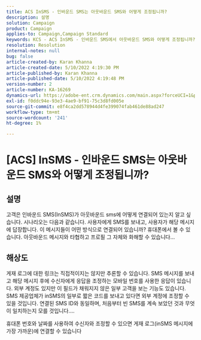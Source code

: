```yaml
---
title: ACS InSMS - 인바운드 SMS는 아웃바운드 SMS와 어떻게 조정됩니까?
description: 설명
solution: Campaign
product: Campaign
applies-to: Campaign,Campaign Standard
keywords: KCS - ACS InSMS - 인바운드 SMS에서 아웃바운드 SMS와 어떻게 조정됩니까?
resolution: Resolution
internal-notes: null
bug: false
article-created-by: Karan Khanna
article-created-date: 5/10/2022 4:19:30 PM
article-published-by: Karan Khanna
article-published-date: 5/10/2022 4:19:48 PM
version-number: 2
article-number: KA-16269
dynamics-url: https://adobe-ent.crm.dynamics.com/main.aspx?forceUCI=1&pagetype=entityrecord&etn=knowledgearticle&id=5aa7ebf4-7cd0-ec11-a7b5-00224809c556
exl-id: f0ddc94e-93e3-4ae9-bf91-75c3d8fd005e
source-git-commit: e8f4ca2dd578944d4fe399074fab461de88ad247
workflow-type: tm+mt
source-wordcount: '241'
ht-degree: 1%

---
```


# [ACS] InSMS - 인바운드 SMS는 아웃바운드 SMS와 어떻게 조정됩니까?

## 설명


고객은 인바운드 SMS(InSMS)가 아웃바운드 sms에 어떻게 연결되어 있는지 알고 싶습니다.
시나리오는 다음과 같습니다. 사용자에게 SMS를 보내고, 사용자가 해당 메시지에 답장합니다.
이 메시지들이 어떤 방식으로 연결되어 있습니까? 휴대폰에서 볼 수 있습니다. 아웃바운드 메시지와 타협하고 프로필 그 자체와 화해할 수 있습니다...


## 해상도


게재 로그에 대한 링크는 직접적이지는 않지만 추론할 수 있습니다. SMS 메시지를 보내고 해당 메시지 후에 수신자에게 응답을 조정하는 모바일 번호를 사용한 응답이 있습니다. 외부 계정도 있지만 이 필드가 채워지지 않은 일부 고객을 보는 기능도 있습니다. SMS 제공업체가 inSMS의 일부로 짧은 코드를 보내고 있다면 외부 계정에 조정할 수 있을 것입니다. 연결된 SMS ID와 동일하며, 처음부터 빈 SMS를 계속 보았던 것과 무엇이 일치하는지 모를 것입니다....



휴대폰 번호와 날짜를 사용하여 수신자와 조정할 수 있으면 게재 로그(inSMS 메시지에 가장 가까운)에 연결할 수 있습니다
